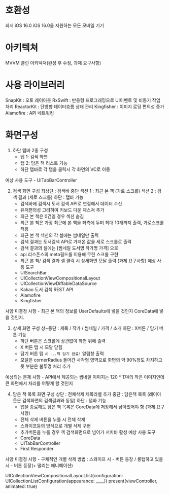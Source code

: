 # 호환성
최저 iOS 16.0
iOS 16.0을 지원하는 모든 모바일 기기

# 아키텍쳐
MVVM
클린 아키텍쳐(완성 후 수정, 과제 요구사항)

# 사용 라이브러리
SnapKit : 오토 레이아웃
RxSwift : 반응형 프로그래밍으로 UI이벤트 및 비동기 작업 처리
ReactorKit : 단방향 데이터흐름 상태 관리
Kingfisher : 이미지 로딩 편의성 증가
Alamofire : API 네트워킹


# 화면구성

1. 하단 탭바 2종
구성
    - 탭 1: 검색 화면
    - 탭 2: 담은 책 리스트
기능
    - 하단 탭바로 각 탭을 클릭시 각 화면의 VC로 이동

예상 사용 도구
    - UITabBarController 

 2. 검색 화면
 구성
    최상단 : 검색바
    중단
        섹션 1 : 최근 본 책 (가로 스크롤)
        섹션 2 : 검색 결과 (세로 스크롤)
    하단 : 탭바
기능
    - 검색바에 검색시 도서 검색 API로 연결해서 데이터 수신
    - 유저편의성 고려하여 키보드 다운 제스쳐 추가
    - 최근 본 책은 0건일 경우 섹션 숨김
    - 최근 본 책은 가장 최근에 본 책을 좌측에 두며 최대 10개까지 출력, 가로스크롤 적용
    - 최근 본 책 섹션의 각 셀에는 썸네일만 출력
    - 검색 결과는 도서검색 API로 가져온 값을 세로 스크롤로 출력
    - 검색 결과의 셀에는 [썸네일    도서명    작가명      가격] 으로 
    - api 리스폰스의 meta필드를 이용해 무한 스크롤 구현
    - 최근 본 책/ 검색 결과 셀 클릭 시 상세화면 모달 출력 (과제 요구사항)
예상 사용 도구
    - UISearchBar
    - UICollectionViewCompositionalLayout
    - UICollectionViewDiffableDataSource
    - Kakao 도서 검색 REST API
    - Alamofire
    - Kingfisher

사양 미결정 사항
    - 최근 본 책의 정보를 UserDefaults에 넣을 것인지 CoreData에 넣을 것인지.

3. 상세 화면
구성 
    상~중단 : 제목 / 작가 / 썸네일 / 가격 / 소개
    하단 : X버튼 / 담기 버튼 
기능
    - 하단 버튼은 스크롤에 상관없이 화면 위에 출력
    - X 버튼 탭 시 모달 닫힘
    - 담기 버튼 탭 시 `...책 담기 완료!` 알림창 출력
    - 모달은 cornerRadius 들어간 사각형 영역으로 화면의 약 90%정도 차지하고 뒷 부분은 불투명 처리 추가

예상되는 문제 사항
    - API에서 제공되는 썸네일 이미지는 120 * 174의 작은 이미지인데 큰 화면에서 처리를 어떻게 할 것인지

4. 담은 책 목록 화면
구성
    상단 : 전체삭제 제목라벨 추가
    중단 : 담은책 목록 (레이아웃은 검색화면의 검색결과와 동일)
    하단 : 탭바
기능
    - 앱을 종료해도 담은 책 목록은 CoreData에 저장해서 남아있어야 함 (과제 요구사항)
    - 전체 삭제 버튼을 누를 시 전체 삭제
    - 스와이프등의 방식으로 개별 삭제 구현
    - 추가버튼을 누를 경우 책 검색화면으로 넘어가 서치바 활성
예상 사용 도구
    - CoreData
    - UITabBarController
    - First Responder

사양 미결정 사항
    - 구체적인 개별 삭제 방법 : 스와이프 시 - 버튼 등장 / 롱탭하고 있을 시 - 버튼 등장(+ 떨리는 애니메이션)


UICollectionViewCompositionalLayout.list(configuration: UICollectionListConfiguration(appearance: ____))
present(viewController, animated: true)



